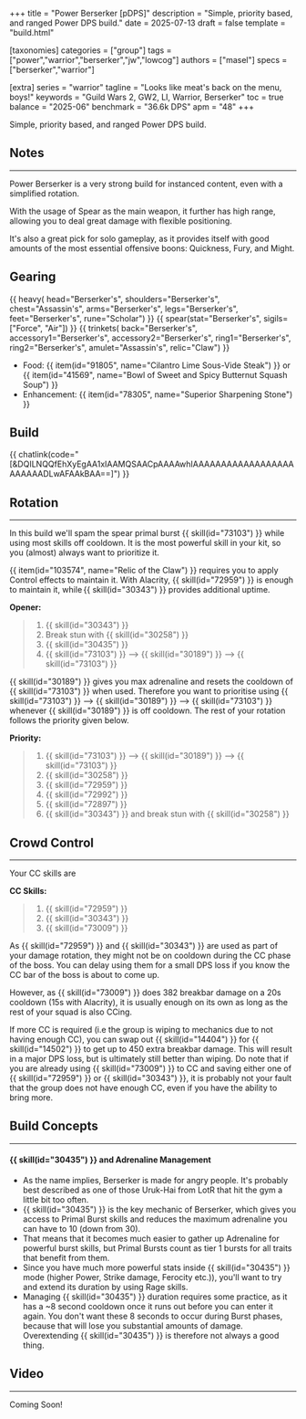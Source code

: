 +++
title = "Power Berserker [pDPS]"
description = "Simple, priority based, and ranged Power DPS build."
date = 2025-07-13
draft = false
template = "build.html"

[taxonomies]
categories = ["group"]
tags = ["power","warrior","berserker","jw","lowcog"]
authors = ["masel"]
specs = ["berserker","warrior"]

[extra]
series = "warrior"
tagline = "Looks like meat's back on the menu, boys!"
keywords = "Guild Wars 2, GW2, LI, Warrior, Berserker"
toc = true
balance = "2025-06"
benchmark = "36.6k DPS"
apm = "48"
+++

Simple, priority based, and ranged Power DPS build.

## Notes

---

Power Berserker is a very strong build for instanced content, even with a simplified rotation.

With the usage of Spear as the main weapon, it further has high range, allowing you to deal great damage with flexible positioning.

It's also a great pick for solo gameplay, as it provides itself with good amounts of the most essential offensive boons: Quickness, Fury, and Might. 

## Gearing

{{ heavy(
	head="Berserker's",
	shoulders="Berserker's",
	chest="Assassin's",
	arms="Berserker's",
	legs="Berserker's",
	feet="Berserker's",
	rune="Scholar") }}
{{ spear(stat="Berserker's", sigils=["Force", "Air"]) }}
{{ trinkets(
	back="Berserker's",
	accessory1="Berserker's",
	accessory2="Berserker's",
	ring1="Berserker's",
	ring2="Berserker's",
	amulet="Assassin's",
	relic="Claw") }}

- Food: {{ item(id="91805", name="Cilantro Lime Sous-Vide Steak") }} or {{ item(id="41569", name="Bowl of Sweet and Spicy Butternut Squash Soup") }}
- Enhancement: {{ item(id="78305", name="Superior Sharpening Stone") }}

## Build

{{ chatlink(code="[&DQILNQQfEhXyEgAA1xIAAMQSAACpAAAAwhIAAAAAAAAAAAAAAAAAAAAAAAADLwAFAAkBAA==]") }}


## Rotation

---

In this build we'll spam the spear primal burst {{ skill(id="73103") }} while using most skills off cooldown. It is the most powerful skill in your kit, so you (almost) always want to prioritize it.

{{ item(id="103574", name="Relic of the Claw") }} requires you to apply Control effects to maintain it. With Alacrity, {{ skill(id="72959") }} is enough to maintain it, while {{ skill(id="30343") }} provides additional uptime.

**Opener:**
> 1. {{ skill(id="30343") }}
> 2. Break stun with {{ skill(id="30258") }}
> 3. {{ skill(id="30435") }}
> 4. {{ skill(id="73103") }} --> {{ skill(id="30189") }} --> {{ skill(id="73103") }}

{{ skill(id="30189") }} gives you max adrenaline and resets the cooldown of {{ skill(id="73103") }} when used. Therefore you want to prioritise using {{ skill(id="73103") }} --> {{ skill(id="30189") }} --> {{ skill(id="73103") }} whenever {{ skill(id="30189") }} is off cooldown. The rest of your rotation follows the priority given below.

**Priority:**
> 1. {{ skill(id="73103") }} --> {{ skill(id="30189") }} --> {{ skill(id="73103") }}
> 2. {{ skill(id="30258") }}
> 3. {{ skill(id="72959") }}
> 4. {{ skill(id="72992") }}
> 5. {{ skill(id="72897") }}
> 6. {{ skill(id="30343") }} and break stun with {{ skill(id="30258") }}

## Crowd Control

---

Your CC skills are

**CC Skills:**
> 1. {{ skill(id="72959") }}
> 2. {{ skill(id="30343") }}
> 3. {{ skill(id="73009") }}

As {{ skill(id="72959") }} and {{ skill(id="30343") }} are used as part of your damage rotation, they might not be on cooldown during the CC phase of the boss. You can delay using them for a small DPS loss if you know the CC bar of the boss is about to come up.

However, as {{ skill(id="73009") }} does 382 breakbar damage on a 20s cooldown (15s with Alacrity), it is usually enough on its own as long as the rest of your squad is also CCing.

If more CC is required (i.e the group is wiping to mechanics due to not having enough CC), you can swap out {{ skill(id="14404") }} for {{ skill(id="14502") }} to get up to 450 extra breakbar damage. This will result in a major DPS loss, but is ultimately still better than wiping. Do note that if you are already using {{ skill(id="73009") }} to CC and saving either one of {{ skill(id="72959") }} or {{ skill(id="30343") }}, it is probably not your fault that the group does not have enough CC, even if you have the ability to bring more.

## Build Concepts

---

#### {{ skill(id="30435") }} and Adrenaline Management

- As the name implies, Berserker is made for angry people. It's probably best described as one of those Uruk-Hai from LotR that hit the gym a little bit too often.
- {{ skill(id="30435") }} is the key mechanic of Berserker, which gives you access to Primal Burst skills and reduces the maximum adrenaline you can have to 10 (down from 30).
- That means that it becomes much easier to gather up Adrenaline for powerful burst skills, but Primal Bursts count as tier 1 bursts for all traits that benefit from them.
- Since you have much more powerful stats inside {{ skill(id="30435") }} mode (higher Power, Strike damage, Ferocity etc.)), you'll want to try and extend its duration by using Rage skills.
- Managing {{ skill(id="30435") }} duration requires some practice, as it has a ~8 second cooldown once it runs out before you can enter it again. You don't want these 8 seconds to occur during Burst phases, because that will lose you substantial amounts of damage. Overextending {{ skill(id="30435") }} is therefore not always a good thing.

## Video

---

Coming Soon!
